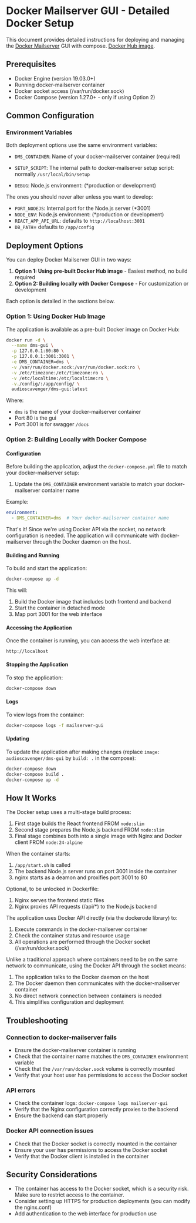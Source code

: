 # Docker Mailserver GUI - Detailed Docker Setup

This document provides detailed instructions for deploying and managing the [Docker Mailserver](https://github.com/docker-mailserver/docker-mailserver) GUI with compose. [Docker Hub image](https://hub.docker.com/r/audioscavenger/dms-gui).

## Prerequisites

- Docker Engine (version 19.03.0+)
- Running docker-mailserver container
- Docker socket access (/var/run/docker.sock)
- Docker Compose (version 1.27.0+ - only if using Option 2)

## Common Configuration

### Environment Variables

Both deployment options use the same environment variables:

- `DMS_CONTAINER`: Name of your docker-mailserver container (required)

- `SETUP_SCRIPT`: The internal path to docker-mailserver setup script: normally `/usr/local/bin/setup`
- `DEBUG`: Node.js environment: (*production or development)

The ones you should never alter unless you want to develop:

- `PORT_NODEJS`: Internal port for the Node.js server (*3001)
- `NODE_ENV`: Node.js environment: (*production or development)
- `REACT_APP_API_URL`: defaults to `http://localhost:3001`
- `DB_PATH`= defaults to `/app/config`

## Deployment Options

You can deploy Docker Mailserver GUI in two ways:

1. **Option 1: Using pre-built Docker Hub image** - Easiest method, no build required
2. **Option 2: Building locally with Docker Compose** - For customization or development

Each option is detailed in the sections below.


### Option 1: Using Docker Hub Image

The application is available as a pre-built Docker image on Docker Hub:

```bash
docker run -d \
  --name dms-gui \
  -p 127.0.0.1:80:80 \
  -p 127.0.0.1:3001:3001 \
  -e DMS_CONTAINER=dms \
  -v /var/run/docker.sock:/var/run/docker.sock:ro \
  -v /etc/timezone:/etc/timezone:ro \
  -v /etc/localtime:/etc/localtime:ro \
  -v./config/:/app/config/ \
  audioscavenger/dms-gui:latest
```

Where:
- `dms` is the name of your docker-mailserver container
- Port 80 is the gui
- Port 3001 is for swagger `/docs`

### Option 2: Building Locally with Docker Compose

#### Configuration

Before building the application, adjust the `docker-compose.yml` file to match your docker-mailserver setup:

1. Update the `DMS_CONTAINER` environment variable to match your docker-mailserver container name

Example:
```yaml
environment:
  - DMS_CONTAINER=dms  # Your docker-mailserver container name
```

That's it! Since we're using Docker API via the socket, no network configuration is needed. The application will communicate with docker-mailserver through the Docker daemon on the host.

#### Building and Running

To build and start the application:

```bash
docker-compose up -d
```

This will:
1. Build the Docker image that includes both frontend and backend
2. Start the container in detached mode
3. Map port 3001 for the web interface

#### Accessing the Application

Once the container is running, you can access the web interface at:

```
http://localhost
```

#### Stopping the Application

To stop the application:

```bash
docker-compose down
```

#### Logs

To view logs from the container:

```bash
docker-compose logs -f mailserver-gui
```

#### Updating

To update the application after making changes (replace `image: audioscavenger/dms-gui` by `build: .` in the compose):

```bash
docker-compose down
docker-compose build .
docker-compose up -d
```

## How It Works

The Docker setup uses a multi-stage build process:
1. First stage builds the React frontend FROM `node:slim`
2. Second stage prepares the Node.js backend FROM `node:slim`
3. Final stage combines both into a single image with Nginx and Docker client FROM `node:24-alpine`

When the container starts:
1. `/app/start.sh` is called
2. The backend Node.js server runs on port 3001 inside the container
3. nginx starts as a deamon and proxifies port 3001 to 80

Optional, to be unlocked in Dockerfile:
1. Nginx serves the frontend static files
2. Nginx proxies API requests (/api/*) to the Node.js backend

The application uses Docker API directly (via the dockerode library) to:
1. Execute commands in the docker-mailserver container
2. Check the container status and resource usage
3. All operations are performed through the Docker socket (/var/run/docker.sock)

Unlike a traditional approach where containers need to be on the same network to communicate, using the Docker API through the socket means:
1. The application talks to the Docker daemon on the host
2. The Docker daemon then communicates with the docker-mailserver container
3. No direct network connection between containers is needed
4. This simplifies configuration and deployment

## Troubleshooting

### Connection to docker-mailserver fails

- Ensure the docker-mailserver container is running
- Check that the container name matches the `DMS_CONTAINER` environment variable
- Check that the `/var/run/docker.sock` volume is correctly mounted
- Verify that your host user has permissions to access the Docker socket

### API errors

- Check the container logs: `docker-compose logs mailserver-gui`
- Verify that the Nginx configuration correctly proxies to the backend
- Ensure the backend can start properly

### Docker API connection issues

- Check that the Docker socket is correctly mounted in the container
- Ensure your user has permissions to access the Docker socket
- Verify that the Docker client is installed in the container

## Security Considerations

- The container has access to the Docker socket, which is a security risk. Make sure to restrict access to the container.
- Consider setting up HTTPS for production deployments (you can modify the nginx.conf)
- Add authentication to the web interface for production use

